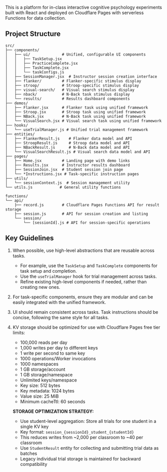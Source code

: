 This is a platform for in-class interactive cognitive psychology experiments built with React and deployed on Cloudflare Pages with serverless Functions for data collection.

## Project Structure

```
src/
├── components/
│   ├── ui/              # Unified, configurable UI components
│   │   ├── TaskSetup.jsx
│   │   ├── PracticeComplete.jsx
│   │   ├── TaskComplete.jsx
│   │   └── taskConfigs.js
│   ├── SessionManager.jsx  # Instructor session creation interface
│   ├── flanker/         # Flanker-specific stimulus display
│   ├── stroop/          # Stroop-specific stimulus display  
│   ├── visual-search/   # Visual search stimulus display
│   ├── nback/           # N-Back task stimulus display
│   └── results/         # Results dashboard components
├── demos/
│   ├── Flanker.jsx      # Flanker task using unified framework
│   ├── Stroop.jsx       # Stroop task using unified framework
│   ├── NBack.jsx        # N-Back task using unified framework
│   └── VisualSearch.jsx # Visual search task using unified framework
├── hooks/
│   └── useTrialManager.js # Unified trial management framework
├── entities/
│   ├── FlankerResult.js    # Flanker data model and API
│   ├── StroopResult.js     # Stroop data model and API
│   ├── NBackResult.js      # N-Back data model and API
│   └── VisualSearchResult.js # Visual search data model and API
├── pages/
│   ├── Home.jsx         # Landing page with demo links
│   ├── Results.jsx      # Instructor results dashboard
│   ├── SessionJoin.jsx  # Student session join page
│   └── *Instructions.jsx # Task-specific instruction pages
├── utils/
│   └── sessionContext.js  # Session management utility
└── utils.js            # General utility functions

functions/
└── api/
    ├── record.js        # Cloudflare Pages Functions API for result storage
    ├── session.js       # API for session creation and listing
    └── session/
        └── [sessionId].js # API for session-specific operations
```

## Key Guidelines
1. When possible, use high-level abstractions that are reusable across tasks. 
   - For example, use the `TaskSetup` and `TaskComplete` components for task setup and completion.
   - Use the `useTrialManager` hook for trial management across tasks.
   - Refine existing high-level components if needed, rather than creating new ones.
2. For task-specific components, ensure they are modular and can be easily integrated with the unified framework.
3. UI should remain consistent across tasks. Task instructions should be concise, following the same style for all tasks.
4. KV storage should be optimized for use with Cloudflare Pages free tier limits:
    - 100,000 reads per day
    - 1,000 writes per day to different keys
    - 1 write per second to same key
    - 1000 operations/Worker invocations
    - 1000 namespaces
    - 1 GB storage/account
    - 1 GB storage/namespace
    - Unlimited keys/namespace
    - Key size: 512 bytes
    - Key metadata: 1024 bytes
    - Value size: 25 MiB
    - Minimum cacheTtl: 60 seconds
    
    **STORAGE OPTIMIZATION STRATEGY:**
    - Use student-level aggregation: Store all trials for one student in a single KV key
    - Key format: `session_{sessionId}_student_{studentId}` 
    - This reduces writes from ~2,000 per classroom to ~40 per classroom
    - Use `StudentResult` entity for collecting and submitting trial data as batches
    - Legacy individual trial storage is maintained for backward compatibility